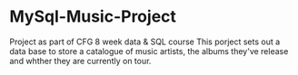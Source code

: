 # MySql-Music-Project
Project as part of CFG 8 week data & SQL course
This porject sets out a data base to store a catalogue of music artists, the albums they've release and whther they are currently on tour.
